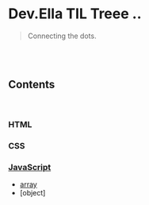 # Dev.Ella TIL Treee .. 

> Connecting the dots.

<br/><br/>

## Contents

<br/>

### HTML

### CSS

### [JavaScript](JavaScript)
- [array](JavaScript/array.md)
- [object]
